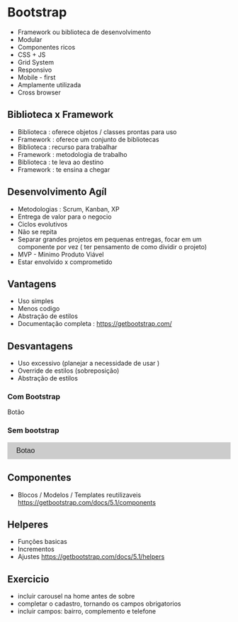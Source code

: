# Bootstrap

-  Framework ou biblioteca de desenvolvimento
- Modular
- Componentes ricos
- CSS + JS
- Grid System
- Responsivo
- Mobile - first
-  Amplamente utilizada
- Cross browser

## Biblioteca x Framework

- Biblioteca : oferece objetos / classes prontas para uso
- Framework : oferece um conjunto de bibliotecas
- Biblioteca : recurso para trabalhar
- Framework : metodologia de trabalho
- Biblioteca : te leva ao destino
- Framework : te ensina a chegar

## Desenvolvimento Agíl

- Metodologias : Scrum, Kanban, XP
- Entrega de  valor para o negocio
- Ciclos evolutivos
- Não se repita
- Separar grandes projetos em pequenas entregas, focar em um componente por vez ( ter pensamento de como dividir o projeto)
- MVP - Minimo Produto Viável
- Estar envolvido x comprometido

## Vantagens

- Uso simples
- Menos codigo
- Abstração de estilos
- Documentação completa : https://getbootstrap.com/

## Desvantagens

- Uso excessivo (planejar a necessidade de usar )
- Override de estilos (sobreposição)
- Abstração de estilos

### Com Bootstrap

<a class=" btn batn-lg">Botão</a>

### Sem bootstrap
<a class=" botao botao grande">Botao</a>

<style>
    html {
        font-size : 62.5%
    }

    .botao{
        background-color : #ccc;
        boder-radios : 2px;
        display : block;
        font-family : sans-serif;
        font-size : 1.6rem;
        padding : 1rem 2rem ;
        margin: 5px auto;

    }

.botao .grande{
    font-size: 2rem;
}

.botao: hover {...} // passar o mause em cima
.botao active {...} // se foi visitado
.botao:visited {...} //

</style>

## Componentes

- Blocos / Modelos / Templates reutilizaveis
https://getbootstrap.com/docs/5.1/components

## Helperes

- Funções basicas
- Incrementos
- Ajustes
https://getbootstrap.com/docs/5.1/helpers

## Exercicio

- incluir carousel na home antes de sobre
- completar o cadastro, tornando os campos obrigatorios
- incluir campos: bairro, complemento e telefone 
